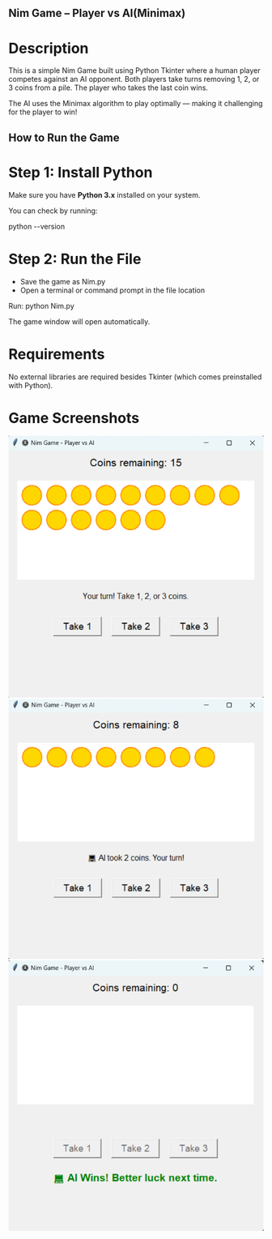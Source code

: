 ## Nim Game – Player vs AI(Minimax)
# Description

This is a simple Nim Game built using Python Tkinter where a human player competes against an AI opponent.
Both players take turns removing 1, 2, or 3 coins from a pile. The player who takes the last coin wins.

The AI uses the Minimax algorithm to play optimally — making it challenging for the player to win!

## How to Run the Game
# Step 1: Install Python

Make sure you have **Python 3.x** installed on your system.

You can check by running:

python --version
# Step 2: Run the File

- Save the game as Nim.py
- Open a terminal or command prompt in the file location

Run:
python Nim.py

The game window will open automatically.
# Requirements

No external libraries are required besides Tkinter (which comes preinstalled with Python).
# Game Screenshots
![NimGame Screenshot](images/screenshot1.png)
![NimGame Screenshot](images/screenshot2.png)
![NimGame Screenshot](images/screenshot3.png)